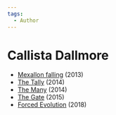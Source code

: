 ```yaml
---
tags:
  - Author
---
```


# Callista Dallmore

- [Mexallon falling](./mexallonfalling.md) (2013)
- [The Tally](./thetally.md) (2014)
- [The Many](./themany.md) (2014)
- [The Gate](./callistadallmore_thegate.md) (2015)
- [Forced Evolution](./forcedevolution.md) (2018)